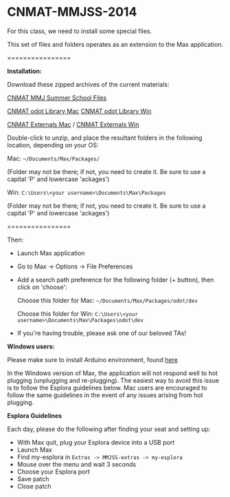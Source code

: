 CNMAT-MMJSS-2014
================

For this class, we need to install some special files.

This set of files and folders operates as an extension to the Max application.

================

**Installation:**

Download these zipped archives of the current materials:

[CNMAT MMJ Summer School Files](https://github.com/CNMAT/CNMAT-MMJSS/archive/master.zip)

[CNMAT odot Library Mac](https://github.com/CNMAT/CNMAT-MMJSS/releases/download/v1.0.0b/odot-Max-MacOSX-v1.0.0b-0-ge74e420-master.tgz)
[CNMAT odot Library Win](https://github.com/CNMAT/CNMAT-MMJSS/releases/download/v1.0.0b/odot-Max-Windows-v1.0.0b-0-ge74e420-master.zip)

[CNMAT Externals Mac](https://github.com/CNMAT/CNMAT-MMJSS/releases/download/v1.0.0b/CNMAT-Externals-MacOSX-20140721.zip) / [CNMAT Externals Win](https://github.com/CNMAT/CNMAT-MMJSS/releases/download/v1.0.0b/CNMAT-Externals-Windows-20140721.zip)

Double-click to unzip, and place the resultant folders in the following location, depending on your OS:

Mac:
    `~/Documents/Max/Packages/`

(Folder may not be there; if not, you need to create it.  Be sure to use a capital 'P' and lowercase 'ackages')

Win:
    `C:\Users\<your username>\Documents\Max\Packages`

(Folder may not be there; if not, you need to create it.  Be sure to use a capital 'P' and lowercase 'ackages')

================

Then:

- Launch Max application
- Go to Max -> Options -> File Preferences
- Add a search path preference for the following folder (+ button), then click on 'choose':

    Choose this folder for Mac:  `~/Documents/Max/Packages/odot/dev`
    
    Choose this folder for Win:  `C:\Users\<your username>\Documents\Max\Packages\odot\dev`

- If you're having trouble, please ask one of our beloved TAs!

**Windows users:**

Please make sure to install Arduino environment, found [here](http://arduino.googlecode.com/files/arduino-1.0.5-r2-windows.zip)

In the Windows version of Max, the application will not respond well to hot plugging (unplugging and re-plugging).  The easiest way to avoid this issue is to follow the Esplora guidelines below.  Mac users are encouraged to follow the same guidelines in the event of any issues arising from hot plugging.

**Esplora Guidelines**

Each day, please do the following after finding your seat and setting up:

- With Max quit, plug your Esplora device into a USB port
- Launch Max
- Find my-esplora in `Extras -> MMJSS-extras -> my-esplora`
- Mouse over the menu and wait 3 seconds 
- Choose your Esplora port
- Save patch
- Close patch

